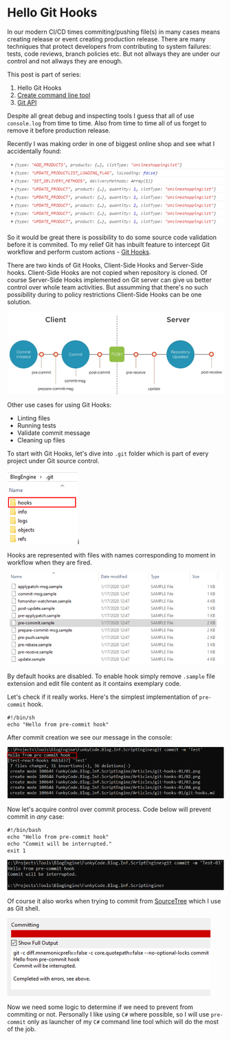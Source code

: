 ﻿# Hello Git Hooks

<!-- Id: git-hooks -->
<!-- Categories: Git -->
<!-- Date: 20200330 -->

<!-- #header -->
In our modern CI/CD times commiting/pushing file(s) in many cases means creating release or event creating production release. There are many techniques that protect developers from contributing to system failures: tests, code reviews, branch policies etc. But not allways they are under our control and not allways they are enough.
<!-- #endheader -->

This post is part of series:
1. Hello Git Hooks
2. [Create command line tool](/post/create-cmd-line-tool)
3. [Git API](/post/git-api)


Despite all great debug and inspecting tools I guess that all of use ```console.log``` from time to time. Also from time to time all of us forget to remove it before production release.

Recently I was making order in one of biggest online shop and see what I accidentally found:

![01](01.png)

So it would be great there is possibility to do some source code validation before it is commited. To my relief Git has inbuilt feature to intercept Git workflow and perform custom actions - [Git Hooks](https://git-scm.com/book/en/v2/Customizing-Git-Git-Hooks).

There are two kinds of Git Hooks, Client-Side Hooks and Server-Side hooks. Client-Side Hooks are not copied when repository is cloned. Of course Server-Side Hooks implemented on Git server can give us better control over whole team activities. But assumming that there's no such possibility during to policy restrictions Client-Side Hooks can be one solution.

![02](02.png)

Other use cases for using Git Hooks:
* Linting files
* Running tests
* Validate commit message
* Cleaning up files

To start with Git Hooks, let's dive into ```.git``` folder which is part of every project under Git source control.

![03](03.png)i

Hooks are represented with files with names corresponding to moment in workflow when they are fired. 

![04](04.png)

By default hooks are disabled. To enable hook simply remove ```.sample``` file extension and edit file content as it contains exemplary code.

Let's check if it really works. Here's the simplest implementation of ```pre-commit``` hook.

```code
#!/bin/sh
echo "Hello from pre-commit hook"
```

After commit creation we see our message in the console:

![05](05.png)

Now let's acquire control over commit process. Code below will prevent commit in _any_ case:

```code
#!/bin/bash
echo "Hello from pre-commit hook"
echo "Commit will be interrupted."
exit 1
```

![06](06.png)

Of course it also works when trying to commit from [SourceTree](https://www.sourcetreeapp.com/) which I use as Git shell.

![08](08.png)

Now we need some logic to determine if we need to prevent from commiting or not. 
Personally I like using ```C#``` where possible, so I will use ```pre-commit``` only as launcher of my ```C#``` command line tool which will do the most of the job.









